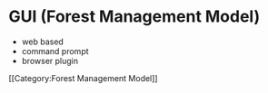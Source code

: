 # GUI (Forest Management Model)

* web based
* command prompt
* browser plugin

[[Category:Forest Management Model]]
